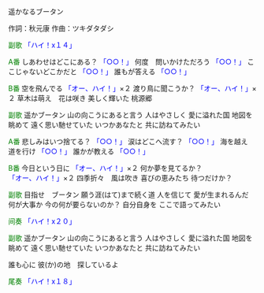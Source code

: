 遥かなるブータン

作詞：秋元康
作曲：ツキダタダシ

<font color=green>副歌</font>
<font color=blue>「ハイ！x１４」</font> 

<font color=green>A番</font>
しあわせはどこにある？ <font color=blue>「○○！」</font> 
何度　問いかけただろう <font color=blue>「○○！」</font> 
ここじゃないどこかだと <font color=blue>「○○！」</font> 
誰もが答える <font color=blue>「○○！」</font> 

<font color=green>B番</font>
空を飛んでる <font color=blue>「オー、ハイ！」</font>×２ 
渡り鳥に聞こうか？ <font color=blue>「オー、ハイ！」</font>×２ 
草木は萌え　花は咲き
美しく輝いた
桃源郷

<font color=green>副歌</font>
遥かブータン
山の向こうにあると言う
人はやさしく
愛に溢れた国
地図を眺めて
遠く思い馳せていた
いつかあなたと
共に訪ねてみたい

<font color=green>A番</font>
悲しみはいつ捨てる？ <font color=blue>「○○！」</font> 
涙はどこへ流す？ <font color=blue>「○○！」</font> 
海を越え　道を行け <font color=blue>「○○！」</font> 
誰かが教える <font color=blue>「○○！」</font> 

<font color=green>B番</font>
今日という日に <font color=blue>「オー、ハイ！」</font>×２ 
何か夢を見てるか？ <font color=blue>「オー、ハイ！」</font>×２ 
四季折々　風は吹き
喜びの恵みたち
待つだけか？

<font color=green>副歌</font>
目指せ　ブータン
願う涯(はて)まで続く道
人を信じて
愛が生まれるんだ
何が大事か
今の何が要らないのか？
自分自身を
ここで語ってみたい

<font color=green>间奏</font>
<font color=blue>「ハイ！x２０」</font> 

<font color=green>副歌</font>
遥かブータン
山の向こうにあると言う
人はやさしく
愛に溢れた国
地図を眺めて
遠く思い馳せていた
いつかあなたと
共に訪ねてみたい

誰も心に
彼(か)の地　探しているよ

<font color=green>尾奏</font>
<font color=blue>「ハイ！x１８」</font> 
